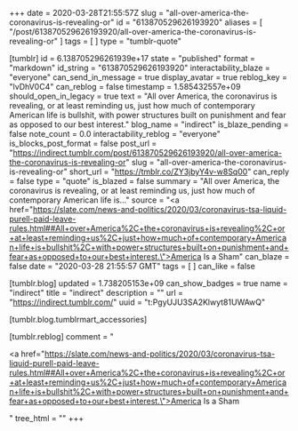 +++
date = 2020-03-28T21:55:57Z
slug = "all-over-america-the-coronavirus-is-revealing-or"
id = "613870529626193920"
aliases = [ "/post/613870529626193920/all-over-america-the-coronavirus-is-revealing-or" ]
tags = [ ]
type = "tumblr-quote"

[tumblr]
id = 6.138705296261939e+17
state = "published"
format = "markdown"
id_string = "613870529626193920"
interactability_blaze = "everyone"
can_send_in_message = true
display_avatar = true
reblog_key = "lvDhV0C4"
can_reblog = false
timestamp = 1.585432557e+09
should_open_in_legacy = true
text = "All over America, the coronavirus is revealing, or at least reminding us, just how much of contemporary American life is bullshit, with power structures built on punishment and fear as opposed to our best interest."
blog_name = "indirect"
is_blaze_pending = false
note_count = 0.0
interactability_reblog = "everyone"
is_blocks_post_format = false
post_url = "https://indirect.tumblr.com/post/613870529626193920/all-over-america-the-coronavirus-is-revealing-or"
slug = "all-over-america-the-coronavirus-is-revealing-or"
short_url = "https://tmblr.co/ZY3jbyY4v-w8Sq00"
can_reply = false
type = "quote"
is_blazed = false
summary = "All over America, the coronavirus is revealing, or at least reminding us, just how much of contemporary American life is..."
source = "<a href=\"https://slate.com/news-and-politics/2020/03/coronavirus-tsa-liquid-purell-paid-leave-rules.html##All+over+America%2C+the+coronavirus+is+revealing%2C+or+at+least+reminding+us%2C+just+how+much+of+contemporary+American+life+is+bullshit%2C+with+power+structures+built+on+punishment+and+fear+as+opposed+to+our+best+interest.\">America Is a Sham</a>"
can_blaze = false
date = "2020-03-28 21:55:57 GMT"
tags = [ ]
can_like = false

[tumblr.blog]
updated = 1.738205153e+09
can_show_badges = true
name = "indirect"
title = "indirect"
description = ""
url = "https://indirect.tumblr.com/"
uuid = "t:PgyUJU3SA2Klwyt81UWAwQ"

[tumblr.blog.tumblrmart_accessories]

[tumblr.reblog]
comment = "<p><a href=\"https://slate.com/news-and-politics/2020/03/coronavirus-tsa-liquid-purell-paid-leave-rules.html##All+over+America%2C+the+coronavirus+is+revealing%2C+or+at+least+reminding+us%2C+just+how+much+of+contemporary+American+life+is+bullshit%2C+with+power+structures+built+on+punishment+and+fear+as+opposed+to+our+best+interest.\">America Is a Sham</a></p>"
tree_html = ""
+++
